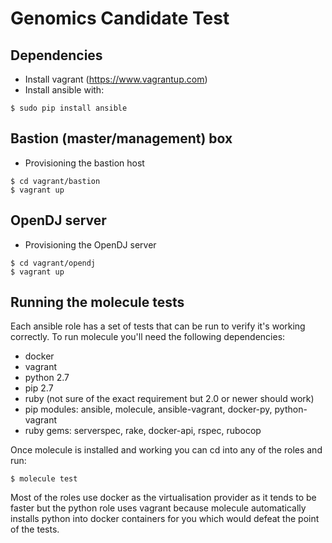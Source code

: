 Genomics Candidate Test
=======================

Dependencies
------------

- Install vagrant (https://www.vagrantup.com)
- Install ansible with:

````
$ sudo pip install ansible
````

Bastion (master/management) box
-------------------------------

- Provisioning the bastion host

````
$ cd vagrant/bastion
$ vagrant up
````


OpenDJ server
-------------

- Provisioning the OpenDJ server

````
$ cd vagrant/opendj
$ vagrant up
````


Running the molecule tests
--------------------------

Each ansible role has a set of tests that can be run to verify it's working
correctly.  To run molecule you'll need the following dependencies:

- docker
- vagrant
- python 2.7
- pip 2.7
- ruby (not sure of the exact requirement but 2.0 or newer should work)
- pip modules: ansible, molecule, ansible-vagrant, docker-py, python-vagrant
- ruby gems: serverspec, rake, docker-api, rspec, rubocop

Once molecule is installed and working you can cd into any of the roles and run:

````
$ molecule test
````

Most of the roles use docker as the virtualisation provider as it tends to be
faster but the python role uses vagrant because molecule automatically installs
python into docker containers for you which would defeat the point of the tests.
